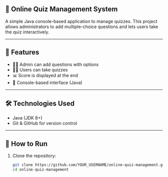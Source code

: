 ## 🧠 Online Quiz Management System

A simple Java console-based application to manage quizzes. This project allows administrators to add multiple-choice questions and lets users take the quiz interactively.

---

## 📌 Features

- 👨‍🏫 Admin can add questions with options
- 🧑‍🎓 Users can take quizzes
- 📊 Score is displayed at the end
- 🧾 Console-based interface (Java)

---

## 🛠️ Technologies Used

- Java (JDK 8+)
- Git & GitHub for version control

---

## 🚀 How to Run

1. Clone the repository:

   ```bash
   git clone https://github.com/YOUR_USERNAME/online-quiz-management.git
   cd online-quiz-management
